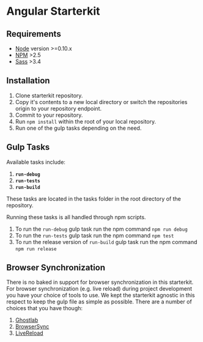 # Angular Starterkit

## Requirements

+ [Node](http://nodejs.org/) version >=0.10.x
+ [NPM](https://www.npmjs.com/) >2.5
+ [Sass](http://sass-lang.com/) >3.4

## Installation

1. Clone starterkit repository.
2. Copy it's contents to a new local directory or switch the repositories origin to your repository endpoint.
3. Commit to your repository.
2. Run `npm install` within the root of your local repository.
3. Run one of the gulp tasks depending on the need.

## Gulp Tasks

Available tasks include:

1. **`run-debug`**
3. **`run-tests`**
4. **`run-build`**

These tasks are located in the tasks folder in the root directory of the repository.

Running these tasks is all handled through npm scripts.

1. To run the `run-debug` gulp task run the npm command `npm run debug`
2. To run the `run-tests` gulp task run the npm command `npm test`
3. To run the release version of `run-build` gulp task run the npm command `npm run release`

## Browser Synchronization

There is no baked in support for browser synchronization in this starterkit. For browser synchronization (e.g. live reload) during project development you have your choice of tools to use. We kept the starterkit agnostic in this respect to keep the gulp file as simple as possible. There are a number of choices that you have though:

1. [Ghostlab](http://vanamco.com/ghostlab/)
2. [BrowserSync](http://www.browsersync.io/)
3. [LiveReload](http://livereload.com/)